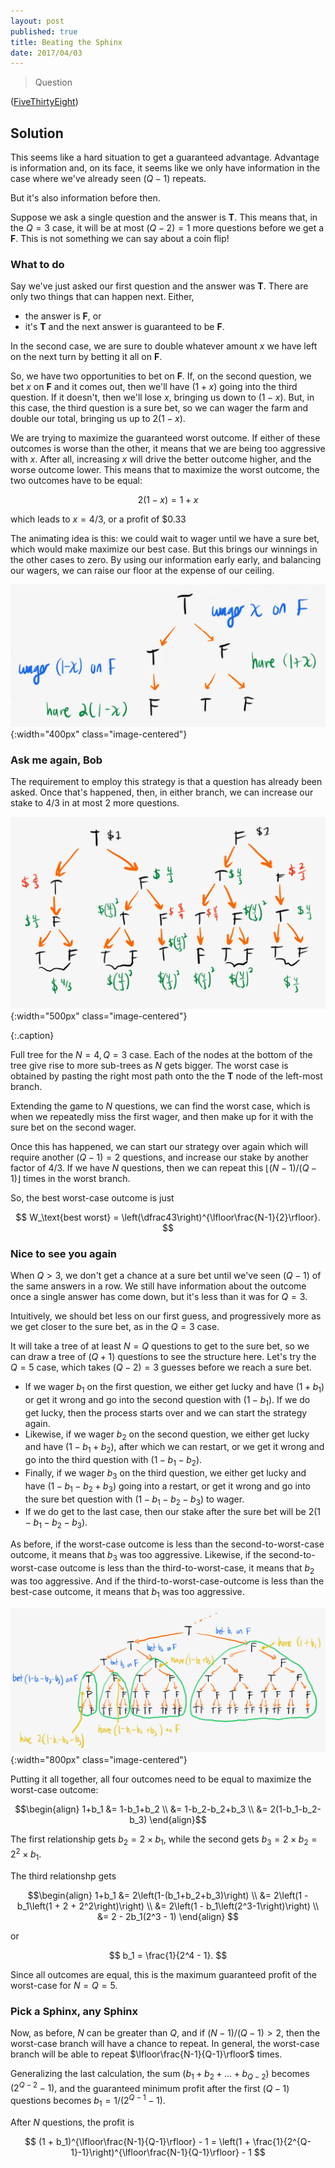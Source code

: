 ```yaml
---
layout: post
published: true
title: Beating the Sphinx
date: 2017/04/03
---
```


>Question

<!--more-->

([FiveThirtyEight](URL))

## Solution

This seems like a hard situation to get a guaranteed advantage. Advantage is information and, on its face, it seems like we only have information in the case where we've already seen $(Q-1)$ repeats.

But it's also information before then. 

Suppose we ask a single question and the answer is $\mathbf{T}.$ This means that, in the $Q=3$ case, it will be at most $(Q-2) = 1$ more questions before we get a $\mathbf{F}.$ This is not something we can say about a coin flip!

### What to do

Say we've just asked our first question and the answer was $\mathbf{T}.$ There are only two things that can happen next. Either, 

- the answer is $\mathbf{F}$, or 
- it's $\mathbf{T}$ and the next answer is guaranteed to be $\mathbf{F}.$

In the second case, we are sure to double whatever amount $x$ we have left on the next turn by betting it all on $\mathbf{F}.$

So, we have two opportunities to bet on $\mathbf{F}.$ If, on the second question, we bet $x$ on $\mathbf{F}$ and it comes out, then we'll have $(1+x)$ going into the third question. If it doesn't, then we'll lose $x,$ bringing us down to $\left(1-x\right).$ But, in this case, the third question is a sure bet, so we can wager the farm and double our total, bringing us up to $2(1-x).$ 

We are trying to maximize the guaranteed worst outcome. If either of these outcomes is worse than the other, it means that we are being too aggressive with $x.$ After all, increasing $x$ will drive the better outcome higher, and the worse outcome lower. This means that to maximize the worst outcome, the two outcomes have to be equal:

$$ 2(1-x) = 1 + x$$

which leads to $x = 4/3,$ or a profit of $\$0.33$

The animating idea is this: we could wait to wager until we have a sure bet, which would make maximize our best case. But this brings our winnings in the other cases to zero. By using our information early early, and balancing our wagers, we can raise our floor at the expense of our ceiling.

![](/img/2021-04-04-basic-payoff.png){:width="400px" class="image-centered"}

### Ask me again, Bob

The requirement to employ this strategy is that a question has already been asked. Once that's happened, then, in either branch, we can increase our stake to $4/3$ in at most $2$ more questions. 

![](/img/2021-04-04-sphinx-payouts-base-case.png){:width="500px" class="image-centered"}

{:.caption}

Full tree for the $N=4, Q=3$ case. Each of the nodes at the bottom of the tree give rise to more sub-trees as $N$ gets bigger. The worst case is obtained by pasting the right most path onto the the $\mathbf{T}$ node of the left-most branch.

Extending the game to $N$ questions, we can find the worst case, which is when we repeatedly miss the first wager, and then make up for it with the sure bet on the second wager. 

Once this has happened, we can start our strategy over again which will require another $(Q-1) = 2$ questions, and increase our stake by another factor of $4/3.$ If we have $N$ questions, then we can repeat this $\lfloor(N-1)/(Q-1)\rfloor$ times in the worst branch.

So, the best worst-case outcome is just 

$$ W_\text{best worst} = \left(\dfrac43\right)^{\lfloor\frac{N-1}{2}\rfloor}. $$

### Nice to see you again

When $Q > 3,$ we don't get a chance at a sure bet until we've seen $(Q-1)$ of the same answers in a row. We still have information about the outcome once a single answer has come down, but it's less than it was for $Q = 3.$ 

Intuitively, we should bet less on our first guess, and progressively more as we get closer to the sure bet, as in the $Q = 3$ case. 

It will take a tree of at least $N = Q$ questions to get to the sure bet, so we can draw a tree of $(Q + 1)$ questions to see the structure here. Let's try the $Q=5$ case, which takes $(Q-2) = 3$ guesses before we reach a sure bet.

- If we wager $b_1$ on the first question, we either get lucky and have $(1+b_1)$ or get it wrong and go into the second question with $(1-b_1).$ If we do get lucky, then the process starts over and we can start the strategy again.
- Likewise, if we wager $b_2$ on the second question, we either get lucky and have $(1-b_1 + b_2),$ after which we can restart, or we get it wrong and go into the third question with $(1-b_1-b_2).$
- Finally, if we wager $b_3$ on the third question, we either get lucky and have $(1-b_1 - b_2 + b_3)$ going into a restart, or get it wrong and go into the sure bet question with $(1-b_1-b_2-b_3)$ to wager. 
- If we do get to the last case, then our stake after the sure bet will be $2(1-b_1-b_2-b_3).$

As before, if the worst-case outcome is less than the second-to-worst-case outcome, it means that $b_3$ was too aggressive. Likewise, if the second-to-worst-case outcome is less than the third-to-worst-case, it means that $b_2$ was too aggressive. And if the third-to-worst-case-outcome is less than the best-case outcome, it means that $b_1$ was too aggressive. 

![](/img/2021-04-04-sphinx-recursion.png){:width="800px" class="image-centered"}

Putting it all together, all four outcomes need to be equal to maximize the worst-case outcome:

$$\begin{align}
1+b_1 &= 1-b_1+b_2 \\
&= 1-b_2-b_2+b_3 \\
&= 2(1-b_1-b_2-b_3)
\end{align}$$

The first relationship gets $b_2 = 2\times b_1,$ while the second gets $b_3 = 2\times b_2 = 2^2\times b_1.$ 

The third relationshp gets

$$\begin{align}
1+b_1 &= 2\left(1-(b_1+b_2+b_3)\right) \\
&= 2\left(1 - b_1\left(1 + 2 + 2^2\right)\right) \\
&= 2\left(1 - b_1\left(2^3-1\right)\right) \\
&= 2 - 2b_1(2^3 - 1)
\end{align}
$$

or

$$ b_1 = \frac{1}{2^4 - 1}. $$

Since all outcomes are equal, this is the maximum guaranteed profit of the worst-case for $N = Q = 5.$

### Pick a Sphinx, any Sphinx

Now, as before, $N$ can be greater than $Q,$ and if $(N-1)/(Q-1) > 2,$ then the worst-case branch will have a chance to repeat. In general, the worst-case branch will be able to repeat $\lfloor\frac{N-1}{Q-1}\rfloor$ times.

Generalizing the last calculation, the sum $(b_1 + b_2 + \ldots + b_{Q-2})$ becomes $(2^{Q-2} - 1),$ and the guaranteed minimum profit after the first $(Q-1)$ questions becomes $b_1 = 1/(2^{Q-1} - 1).$

After $N$ questions, the profit is

$$ (1 + b_1)^{\lfloor\frac{N-1}{Q-1}\rfloor} - 1 = \left(1 + \frac{1}{2^{Q-1}-1}\right)^{\lfloor\frac{N-1}{Q-1}\rfloor} - 1 $$


<br>
